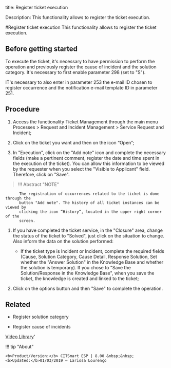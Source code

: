 title:  Register ticket execution
 
Description: This functionality allows to register the ticket execution.

#Register ticket execution
This functionality allows to register the ticket execution.

Before getting started
--------------------------

To execute the ticket, it's necessary to have permission to perform the
operation and previously register the cause of incident and the solution
category. It's necessary to first enable parameter 298 (set to "S").

IT's necessary to also enter in parameter 253 the e-mail ID chosen to register
occurrence and the notification e-mail template ID in parameter 251.

Procedure
-------------

1.  Access the functionality Ticket Management through the main menu Processes
    \> Request and Incident Management \> Service Request and Incident;

2.  Click on the ticket you want and then on the icon “Open”;

3.  In "Execution", click on the "Add note" icon and complete the necessary
    fields (make a pertinent comment, register the date and time spent in the
    execution of the ticket). You can allow this information to be viewed by the
    requester when you select the "Visible to Applicant" field. Therefore, click
    on "Save".

  >   !!! Abstract "NOTE"

          The registration of occurrences related to the ticket is done through the
          button "Add note". The history of all ticket instances can be viewed by
          clicking the icon “History”, located in the upper right corner of the
          screen.


1.  If you have completed the ticket service, in the "Closure" area, change the
    status of the ticket to "Solved", just click on the situation to change.
    Also inform the data on the solution performed:

    -   If the ticket type is Incident or Incident, complete the required fields
        (Cause, Solution Category, Cause Detail, Response Solution, Set whether
        the "Answer Solution" in the Knowledge Base and whether the solution is
        temporary). If you chose to "Save the Solution/Response in the Knowledge
        Base", when you save the ticket, the knowledge is created and linked to
        the ticket;

2.  Click on the options button and then "Save" to complete the operation.

Related
-----------

-   Register solution category

-   Register cause of incidents

<i class='fa fa-youtube-play  fa-2x' style='color:#97ce17;vertical-align: middle;'> </i> [Video Library](https://www.youtube.com/playlist?list=PLB5qK2uzf2RNrJnhiXj3dbmgsm9-quhfz)'

!!! tip "About"

    <b>Product/Version:</b> CITSmart ESP | 8.00 &nbsp;&nbsp;
    <b>Updated:</b>01/03/2019 – Larissa Lourenço

